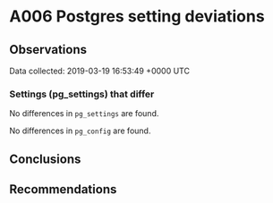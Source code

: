 # A006 Postgres setting deviations #

## Observations ##
Data collected: 2019-03-19 16:53:49 +0000 UTC  

### Settings (pg_settings) that differ ###

No differences in `pg_settings` are found.


No differences in `pg_config` are found.



## Conclusions ##


## Recommendations ##

